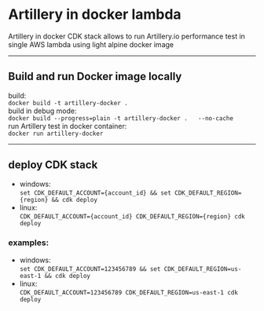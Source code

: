 # Artillery in docker lambda
Artillery in docker CDK stack allows to run Artillery.io performance test in single AWS lambda using light alpine docker image 
***

## Build and run Docker image locally
build:  
`docker build -t artillery-docker .`  
build in debug mode:  
`docker build --progress=plain -t artillery-docker .   --no-cache`  
run Artillery test in docker container:  
`docker run artillery-docker`
***

## deploy CDK stack
 * windows: \
`set CDK_DEFAULT_ACCOUNT={account_id} && set CDK_DEFAULT_REGION={region} && cdk deploy`
* linux: \
`CDK_DEFAULT_ACCOUNT={account_id} CDK_DEFAULT_REGION={region} cdk deploy`

### examples:
 * windows: \
`set CDK_DEFAULT_ACCOUNT=123456789 && set CDK_DEFAULT_REGION=us-east-1 && cdk deploy`
* linux: \
`CDK_DEFAULT_ACCOUNT=123456789 CDK_DEFAULT_REGION=us-east-1 cdk deploy`